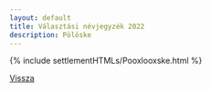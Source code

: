 ```yaml
---
layout: default
title: Választási névjegyzék 2022
description: Pölöske
---
```


{% include settlementHTMLs/Pooxlooxske.html %}

[Vissza](../)